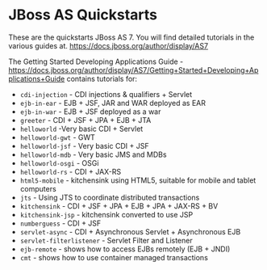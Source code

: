 JBoss AS Quickstarts
====================

These are the quickstarts JBoss AS 7. You will find detailed tutorials in the
various guides at.
<https://docs.jboss.org/author/display/AS7>

The Getting Started Developing Applications Guide -
<https://docs.jboss.org/author/display/AS7/Getting+Started+Developing+Applications+Guide>
contains tutorials for:

* `cdi-injection` - CDI injections & qualifiers + Servlet
* `ejb-in-ear` - EJB + JSF, JAR and WAR deployed as EAR
* `ejb-in-war` - EJB + JSF deployed as a war
* `greeter` - CDI + JSF + JPA + EJB + JTA
* `helloworld` -Very basic  CDI + Servlet
* `helloworld-gwt` - GWT
* `helloworld-jsf` - Very basic CDI + JSF
* `helloworld-mdb` - Very basic JMS and MDBs
* `helloworld-osgi` - OSGi
* `helloworld-rs` - CDI + JAX-RS
* `html5-mobile` - kitchensink using HTML5, suitable for mobile and tablet computers
* `jts` - Using JTS to coordinate distributed transactions
* `kitchensink` - CDI + JSF + JPA + EJB + JPA + JAX-RS + BV
* `kitchensink-jsp` - kitchensink converted to use JSP
* `numberguess` - CDI + JSF
* `servlet-async` - CDI + Asynchronous Servlet + Asynchronous EJB 
* `servlet-filterlistener` - Servlet Filter and Listener
* `ejb-remote` - shows how to access EJBs remotely (EJB + JNDI)
* `cmt` - shows how to use container managed transactions
